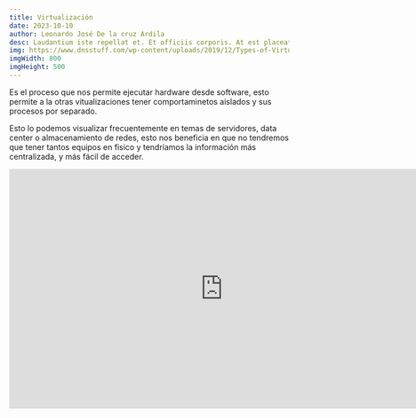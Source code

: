 ```yaml
---
title: Virtualización
date: 2023-10-10
author: Leonardo José De la cruz Ardila
desc: Laudantium iste repellat et. Et officiis corporis. At est placeat voluptas aut. Soluta dolor quae quae tempora. Voluptatibus quibusdam natus. Facilis ea repellendus expedita voluptatum rerum autem.
img: https://www.dnsstuff.com/wp-content/uploads/2019/12/Types-of-Virtualization-1024x536.jpg
imgWidth: 800
imgHeight: 500
---
```


Es el proceso que nos permite ejecutar hardware desde software, esto permite a la otras vitualizaciones tener comportaminetos aislados y sus procesos por separado.

Esto lo podemos visualizar frecuentemente en temas de servidores, data center o almacenamiento de redes, esto nos beneficia en que no tendremos que tener tantos equipos en fisico y tendríamos la información más centralizada, y más fácil de acceder.

<iframe width="768" height="432" src="https://miro.com/app/embed/uXjVNe__IMg=/?pres=1&frameId=3458764565748960248&embedId=491080656909" frameborder="0" scrolling="no" allow="fullscreen; clipboard-read; clipboard-write" allowfullscreen></iframe>
